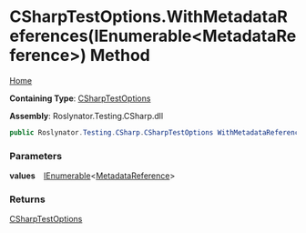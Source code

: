 # CSharpTestOptions\.WithMetadataReferences\(IEnumerable\<MetadataReference\>\) Method

[Home](../../../../../README.md)

**Containing Type**: [CSharpTestOptions](../README.md)

**Assembly**: Roslynator\.Testing\.CSharp\.dll

```csharp
public Roslynator.Testing.CSharp.CSharpTestOptions WithMetadataReferences(System.Collections.Generic.IEnumerable<Microsoft.CodeAnalysis.MetadataReference> values)
```

### Parameters

**values** &ensp; [IEnumerable](https://docs.microsoft.com/en-us/dotnet/api/system.collections.generic.ienumerable-1)\<[MetadataReference](https://docs.microsoft.com/en-us/dotnet/api/microsoft.codeanalysis.metadatareference)\>

### Returns

[CSharpTestOptions](../README.md)

